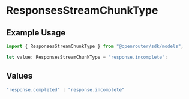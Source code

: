 # ResponsesStreamChunkType

## Example Usage

```typescript
import { ResponsesStreamChunkType } from "@openrouter/sdk/models";

let value: ResponsesStreamChunkType = "response.incomplete";
```

## Values

```typescript
"response.completed" | "response.incomplete"
```